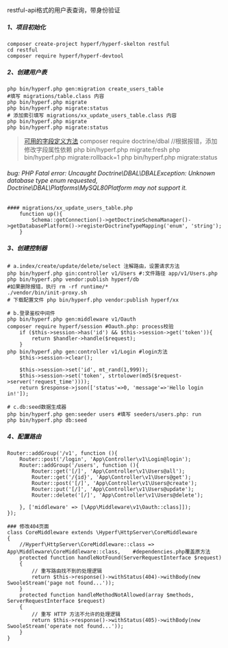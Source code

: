 restful-api格式的用户表查询，带身份验证
	
##### 1、项目初始化
```
composer create-project hyperf/hyperf-skelton restful
cd restful 
composer require hyperf/hyperf-devtool
```
##### 2、创建用户表
```
php bin/hyperf.php gen:migration create_users_table 
#填写 migrations/table.class 内容
php bin/hyperf.php migrate 
php bin/hyperf.php migrate:status
# 添加索引填写 migrations/xx_update_users_table.class 内容
php bin/hyperf.php migrate 
php bin/hyperf.php migrate:status
```
>[可用的字段定义方法](https://hyperf.wiki/#/zh-cn/db/migration?id=可用的字段定义方法)
composer require doctrine/dbal //根据报错，添加修改字段属性依赖
php bin/hyperf.php migrate:fresh 
php bin/hyperf.php migrate:rollback=1
php bin/hyperf.php migrate:status

###### bug: PHP Fatal error:  Uncaught Doctrine\DBAL\DBALException: Unknown database type enum requested, Doctrine\DBAL\Platforms\MySQL80Platform may not support it.
```
#### migrations/xx_update_users_table.php
    function up(){
	    Schema::getConnection()->getDoctrineSchemaManager()->getDatabasePlatform()->registerDoctrineTypeMapping('enum', 'string');
    }
```
 
##### 3、创建控制器
```
# a.index/create/update/delete/select 注解路由，设置请求方法
php bin/hyperf.php gin:controller v1/Users #:文件路径 app/v1/Users.php
php bin/hyperf.php vendor:publish hyperf/db
#如果删除报错，执行 rm -rf runtime/*
./vendor/bin/init-proxy.sh
# 下载配置文件 php bin/hyperf.php vendor:publish hyperf/xx

# b.登录鉴权中间件
php bin/hyperf.php gen:middleware v1/Oauth
composer require hyperf/session #Oauth.php: process校验
    if ($this->session->has('id') && $this->session->get('token')){
        return $handler->handle($request);
    }
php bin/hyperf.php gen:controller v1/Login #login方法
    $this->session->clear();

    $this->session->set('id', mt_rand(1,999));
    $this->session->set('token', strtolower(md5($request->server('request_time'))));
    return $response->json(['status'=>0, 'message'=>'Hello login in!']);
    
# c.db:seed数据生成器
php bin/hyperf.php gen:seeder users #填写 seeders/users.php: run
php bin/hyperf.php db:seed
```
##### 4、配置路由
```
Router::addGroup('/v1', function (){
    Router::post('/login', 'App\Controller\v1\Login@login');
    Router::addGroup('/users', function (){
        Router::get('[/]', 'App\Controller\v1\Users@all');
        Router::get('/{id}', 'App\Controller\v1\Users@get');
        Router::post('[/]', 'App\Controller\v1\Users@create');
        Router::put('[/]', 'App\Controller\v1\Users@update');
        Router::delete('[/]', 'App\Controller\v1\Users@delete');

    }, ['middleware' => [\App\Middleware\v1\Oauth::class]]);
});

### 修改404页面
class CoreMiddleware extends \Hyperf\HttpServer\CoreMiddleware
{
    //Hyperf\HttpServer\CoreMiddleware::class => App\Middleware\CoreMiddleware::class,    #dependencies.php覆盖原方法
    protected function handleNotFound(ServerRequestInterface $request)
    {
        // 重写路由找不到的处理逻辑
        return $this->response()->withStatus(404)->withBody(new SwooleStream('page not found...'));
    }
    protected function handleMethodNotAllowed(array $methods, ServerRequestInterface $request)
    {
        // 重写 HTTP 方法不允许的处理逻辑
        return $this->response()->withStatus(405)->withBody(new SwooleStream('operate not found...'));
    }
}
```
